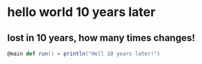 # hello world 10 years later

## lost in 10 years, how many times changes!

```scala
@main def run() = println("Hell 10 years later!")
```